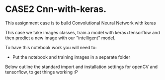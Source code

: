 # CASE2 Cnn-with-keras. 
This assignment case is to build Convolutional Neural Network with keras

This case we take images classes, train a model with keras+tensorflow and then predict a new image with our "intelligent" model.

To have this notebook work you will need to:

- Put the notebook and training images in a separate folder

Below outline the standard import and installation settings for openCV and tensorflow, to get things working :P
